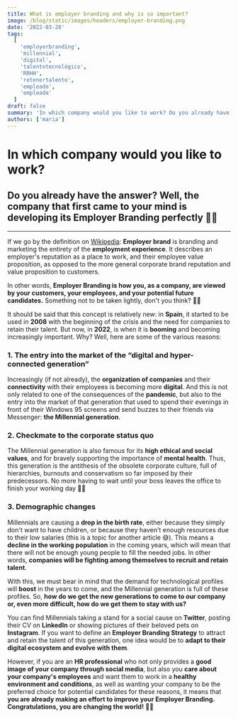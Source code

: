```yaml
---
title: What is employer branding and why is so important?
image: /blog/static/images/headers/employer-branding.png
date: '2022-03-28'
tags:
  [
    'employerbranding',
    'millennial',
    'digital',
    'talentotecnológico',
    'RRHH',
    'retenertalento',
    'empleado',
    'empleada'
  ]
draft: false
summary: 'In which company would you like to work? Do you already have the answer? Well, the company that first came to your mind is developing its Employer Branding CRACKKKKKKKKK perfectly 👌🏻'
authors: ['maria']
---
```


# In which company would you like to work?

## Do you already have the answer? Well, the company that first came to your mind is developing its Employer Branding perfectly 👌🏻

---

If we go by the definition on [Wikipedia](https://en.wikipedia.org/wiki/Employer_branding): **Employer brand** is branding and marketing the entirety of the **employment experience**. It describes an employer's reputation as a place to work, and their employee value proposition, as opposed to the more general corporate brand reputation and value proposition to customers.

In other words, **Employer Branding is how you, as a company, are viewed by your customers, your employees, and your potential future candidates.** Something not to be taken lightly, don't you think? 🙌🏻

It should be said that this concept is relatively new: in **Spain**, it started to be used in **2008** with the beginning of the crisis and the need for companies to retain their talent. But now, in **2022**, is when it is **booming** and becoming increasingly important. Why? Well, here are some of the various reasons:

### 1\. The entry into the market of the “digital and hyper-connected generation”

Increasingly (if not already), the **organization of companies** and their **connectivity** with their employees is becoming more **digital**. And this is not only related to one of the consequences of the **pandemic**, but also to the entry into the market of that generation that used to spend their evenings in front of their Windows 95 screens and send buzzes to their friends via Messenger: **the Millennial generation**.

### 2\. Checkmate to the corporate status quo

The Millennial generation is also famous for its **high ethical and social values**, and for bravely supporting the importance of **mental health**. Thus, this generation is the antithesis of the obsolete corporate culture, full of hierarchies, burnouts and conservatism so far imposed by their predecessors. No more having to wait until your boss leaves the office to finish your working day 🙅🏻

### 3\. Demographic changes

Millennials are causing a **drop in the birth rate**, either because they simply don't want to have children, or because they haven't enough resources due to their low salaries (this is a topic for another article 😅). This means a **decline in the working population** in the coming years, which will mean that there will not be enough young people to fill the needed jobs. In other words, **companies will be fighting among themselves to recruit and retain talent**.

With this, we must bear in mind that the demand for technological profiles will **boost** in the years to come, and the Millennial generation is full of these profiles. So, **how do we get the new generations to come to our company or, even more difficult, how do we get them to stay with us?**

You can find Millennials taking a stand for a social cause on **Twitter**, posting their CV on **LinkedIn** or showing pictures of their beloved pets on **Instagram**. If you want to define an **Employer Branding Strategy** to attract and retain the talent of this generation, one idea would be to **adapt to their digital ecosystem and evolve with them**.

However, if you are an **HR professional** who not only provides a **good image of your company through social media**, but also you **care about your company's employees** and want them to work in a **healthy environment and conditions**, as well as wanting your company to be the preferred choice for potential candidates for these reasons, it means that **you are already making an effort to improve your Employer Branding. Congratulations, you are changing the world!** 👏🏻
